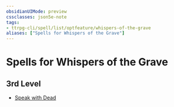 ```yaml
---
obsidianUIMode: preview
cssclasses: json5e-note
tags:
- ttrpg-cli/spell/list/optfeature/whispers-of-the-grave
aliases: ["Spells for Whispers of the Grave"]
---
```

# Spells for Whispers of the Grave

## 3rd Level

- [Speak with Dead](Misc%20Files/CLI/compendium/spells/speak-with-dead-xphb.md "XPHB")
